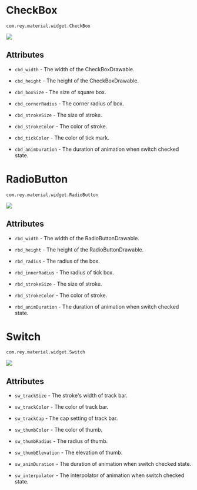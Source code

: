 CheckBox
=====================
  `com.rey.material.widget.CheckBox`

![](https://github.com/rey5137/Material/blob/master/image/cb.gif)  


Attributes
------------

* `cbd_width` - The width of the CheckBoxDrawable.

* `cbd_height` - The height of the CheckBoxDrawable.

* `cbd_boxSize` - The size of square box.

* `cbd_cornerRadius` - The corner radius of box.

* `cbd_strokeSize` - The size of stroke.

* `cbd_strokeColor` - The color of stroke.

* `cbd_tickColor` - The color of tick mark.

* `cbd_animDuration` - The duration of animation when switch checked state.

RadioButton
=====================
  `com.rey.material.widget.RadioButton`

![](https://github.com/rey5137/Material/blob/master/image/rb.gif)  


Attributes
------------

* `rbd_width` - The width of the RadioButtonDrawable.

* `rbd_height` - The height of the RadioButtonDrawable.

* `rbd_radius` - The radius of the box.

* `rbd_innerRadius` - The radius of tick box.

* `rbd_strokeSize` - The size of stroke.

* `rbd_strokeColor` - The color of stroke.

* `rbd_animDuration` - The duration of animation when switch checked state.

Switch
=====================
  `com.rey.material.widget.Switch`

![](https://github.com/rey5137/Material/blob/master/image/switch.gif)  


Attributes
------------

* `sw_trackSize` - The stroke's width of track bar.

* `sw_trackColor` - The color of track bar.

* `sw_trackCap` - The cap setting of track bar.

* `sw_thumbColor` - The color of thumb.

* `sw_thumbRadius` - The radius of thumb.

* `sw_thumbElevation` - The elevation of thumb.

* `sw_animDuration` - The duration of animation when switch checked state.

* `sw_interpolator` - The interpolator of animation when switch checked state.